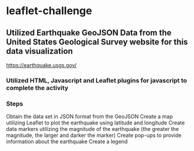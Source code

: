 # leaflet-challenge

## Utilized Earthquake GeoJSON Data from the United States Geological Survey website for this data visualization
https://earthquake.usgs.gov/

### Utilized HTML, Javascript and Leaflet plugins for javascript to complete the activity

 ### Steps
 
Obtain the data set in JSON format from the GeoJSON
Create a map utilizing Leaflet to plot the earthquake using latitude and longitude
Create data markers utilizing the magnitude of the earthquake (the greater the magnitude, the larger and darker the marker)
Create pop-ups to provide information about the earthquake
Create a legend
